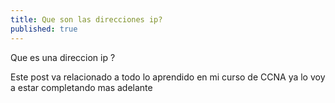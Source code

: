 ```yaml
---
title: Que son las direcciones ip? 
published: true
---
```



Que es una direccion ip ?

Este post va relacionado a todo lo aprendido en mi curso de CCNA
ya lo voy a estar completando mas adelante 
